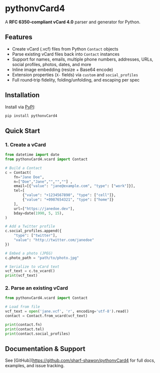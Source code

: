 # pythonvCard4

A **RFC 6350‑compliant vCard 4.0** parser and generator for Python.

## Features

- Create vCard (.vcf) files from Python `Contact` objects
- Parse existing vCard files back into `Contact` instances
- Support for names, emails, multiple phone numbers, addresses, URLs, social profiles, photos, dates, and more
- Inline image embedding (resize + Base64 encode)
- Extension properties (`X-` fields) via `custom` and `social_profiles`
- Full round‑trip fidelity, folding/unfolding, and escaping per spec

## Installation

Install via [PyPI](https://pypi.org/project/pythonvCard4/):

```bash
pip install pythonvCard4
```

## Quick Start

### 1. Create a vCard

```python
from datetime import date
from pythonvCard4.vcard import Contact

# Build a Contact
c = Contact(
    fn="Jane Doe",
    n=["Doe","Jane","","",""] ,
    email=[{"value": "jane@example.com", "type": ["work"]}],
    tel=[
        {"value": "+1234567890", "type": ["cell"]},
        {"value": "+0987654321", "type": ["home"]}
    ],
    url=["https://janedoe.dev"],
    bday=date(1990, 5, 15),
)

# Add a Twitter profile
c.social_profiles.append({
    "type": ["twitter"],
    "value": "http://twitter.com/janedoe"
})

# Embed a photo (JPEG)
c.photo_path = "path/to/photo.jpg"

# Serialize to vCard text
vcf_text = c.to_vcard()
print(vcf_text)
```

### 2. Parse an existing vCard
```python
from pythonvCard4.vcard import Contact

# Load from file
vcf_text = open('jane.vcf', 'r', encoding='utf-8').read()
contact = Contact.from_vcard(vcf_text)

print(contact.fn)
print(contact.tel)
print(contact.social_profiles)
```

## Documentation & Support

See [GitHub](https://github.com/sharf-shawon/pythonvCard4 for full docs, examples, and issue tracking.
